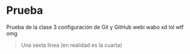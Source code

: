 # Prueba
Prueba de la clase 3 configuración de Git y GitHub
webi wabo xd lol wtf omg
> Una sexta línea (en realidad es la cuarta)
